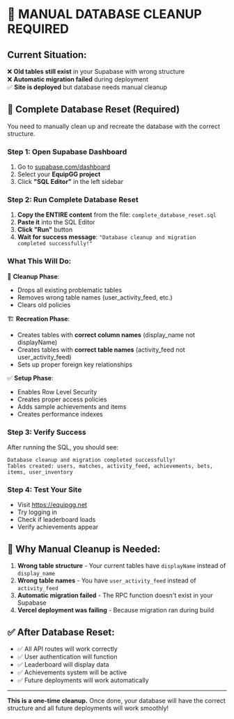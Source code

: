 # 🔄 MANUAL DATABASE CLEANUP REQUIRED

## Current Situation:
❌ **Old tables still exist** in your Supabase with wrong structure  
❌ **Automatic migration failed** during deployment  
✅ **Site is deployed** but database needs manual cleanup  

## 🧹 Complete Database Reset (Required)

You need to manually clean up and recreate the database with the correct structure.

### Step 1: Open Supabase Dashboard
1. Go to [supabase.com/dashboard](https://supabase.com/dashboard)
2. Select your **EquipGG project**
3. Click **"SQL Editor"** in the left sidebar

### Step 2: Run Complete Database Reset
1. **Copy the ENTIRE content** from the file: `complete_database_reset.sql`
2. **Paste it** into the SQL Editor
3. **Click "Run"** button
4. **Wait for success message**: `"Database cleanup and migration completed successfully!"`

### What This Will Do:
🧹 **Cleanup Phase**: 
- Drops all existing problematic tables
- Removes wrong table names (user_activity_feed, etc.)
- Clears old policies

🏗️ **Recreation Phase**:
- Creates tables with **correct column names** (display_name not displayName)
- Creates tables with **correct table names** (activity_feed not user_activity_feed)
- Sets up proper foreign key relationships

✅ **Setup Phase**:
- Enables Row Level Security
- Creates proper access policies
- Adds sample achievements and items
- Creates performance indexes

### Step 3: Verify Success
After running the SQL, you should see:
```
Database cleanup and migration completed successfully!
Tables created: users, matches, activity_feed, achievements, bets, items, user_inventory
```

### Step 4: Test Your Site
- Visit https://equipgg.net
- Try logging in
- Check if leaderboard loads
- Verify achievements appear

## 🚨 Why Manual Cleanup is Needed:
1. **Wrong table structure** - Your current tables have `displayName` instead of `display_name`
2. **Wrong table names** - You have `user_activity_feed` instead of `activity_feed`
3. **Automatic migration failed** - The RPC function doesn't exist in your Supabase
4. **Vercel deployment was failing** - Because migration ran during build

## ✅ After Database Reset:
- ✅ All API routes will work correctly
- ✅ User authentication will function
- ✅ Leaderboard will display data
- ✅ Achievements system will be active
- ✅ Future deployments will work automatically

---

**This is a one-time cleanup.** Once done, your database will have the correct structure and all future deployments will work smoothly!